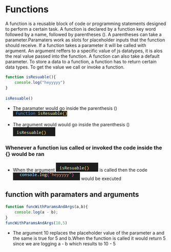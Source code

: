 # Functions 

A function is a reusable block of code or programming statements designed to perform a certain task. A function is declared by a function key word followed by a name, followed by parentheses (). A parentheses can take a parameter.Paramaters work as slots for placeholder inputs that the function should receive. If a function takes a parameter it will be called with argument. An argument reffers to a specific value of js datatypes, it is alos the real value passed into the function.  A function can also take a default parameter. To store a data to a function, a function has to return certain data types. To get the value we call or invoke a function. 

```js
function isResuable(){
    console.log("heyyyyy")
}

isResuable()
```

- The paramater would go inside the parenthesis ()
![Alt text](/img/fun1.PNG "")

- The argument would  would go inside the parenthesis ()
![Alt text](/img/fun2.PNG "")

### Whenever a function ius called or invoked the code inside the {} would be ran 

- When the argument ![Alt text](/img/fun2.PNG "") is called then the code 
![Alt text](/img/fun3.PNG "") would be executed


## function with paramaters and arguments 
```js
function funcWithParamsAndArgs(a,b){
    console.log(a - b);
}
funcWithParamsAndArgs(10,5)
```
- The argument 10 replaces the placeholder value of the parameter a and the same is true for 5 and b.When the function is called it would return 5 since we are logging a - b  which results to 10 - 5